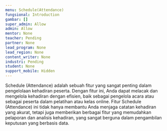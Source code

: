 ```yaml
---
menu: Schedule(Attendance)
fungsional: Introduction
gambar: []
super_admin: Allow
admin: Allow
mentor: None
teacher: Pending
partner: None
lead_program: None
lead_region: None
content_writer: None
industri: Pending
student: None
support_mobile: Hidden
---
```

Schedule (Attendance) adalah sebuah fitur yang sangat penting dalam pengelolaan kehadiran peserta. Dengan fitur ini, Anda dapat melacak dan mengelola kehadiran dengan efisien, baik sebagai pengelola acara atau sebagai peserta dalam pelatihan atau kelas online. Fitur Schedule (Attendance) ini tidak hanya membantu Anda menjaga catatan kehadiran yang akurat, tetapi juga memberikan berbagai fitur yang memudahkan pelaporan dan analisis kehadiran, yang sangat berguna dalam pengambilan keputusan yang berbasis data.